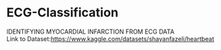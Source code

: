 # ECG-Classification
IDENTIFYING MYOCARDIAL INFARCTION FROM ECG DATA<br>
Link to Dataset:https://www.kaggle.com/datasets/shayanfazeli/heartbeat
